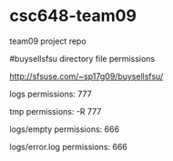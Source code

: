 # csc648-team09
team09 project repo

#buysellsfsu directory file permissions

http://sfsuse.com/~sp17g09/buysellsfsu/

logs permissions: 777

tmp  permissions: -R 777

logs/empty     permissions: 666

logs/error.log permissions: 666
